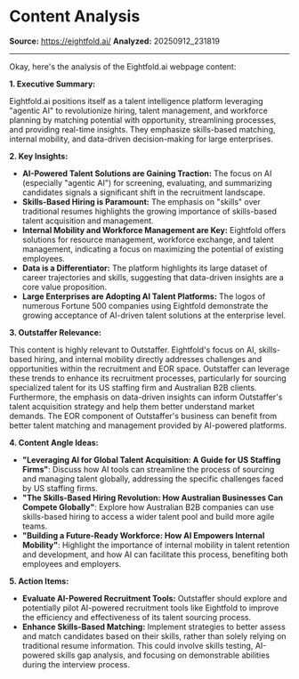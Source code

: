 # Content Analysis

**Source:** https://eightfold.ai/
**Analyzed:** 20250912_231819

---

Okay, here's the analysis of the Eightfold.ai webpage content:

**1. Executive Summary:**

Eightfold.ai positions itself as a talent intelligence platform leveraging "agentic AI" to revolutionize hiring, talent management, and workforce planning by matching potential with opportunity, streamlining processes, and providing real-time insights. They emphasize skills-based matching, internal mobility, and data-driven decision-making for large enterprises.

**2. Key Insights:**

*   **AI-Powered Talent Solutions are Gaining Traction:** The focus on AI (especially "agentic AI") for screening, evaluating, and summarizing candidates signals a significant shift in the recruitment landscape.
*   **Skills-Based Hiring is Paramount:** The emphasis on "skills" over traditional resumes highlights the growing importance of skills-based talent acquisition and management.
*   **Internal Mobility and Workforce Management are Key:** Eightfold offers solutions for resource management, workforce exchange, and talent management, indicating a focus on maximizing the potential of existing employees.
*   **Data is a Differentiator:** The platform highlights its large dataset of career trajectories and skills, suggesting that data-driven insights are a core value proposition.
*   **Large Enterprises are Adopting AI Talent Platforms:** The logos of numerous Fortune 500 companies using Eightfold demonstrate the growing acceptance of AI-driven talent solutions at the enterprise level.

**3. Outstaffer Relevance:**

This content is highly relevant to Outstaffer. Eightfold's focus on AI, skills-based hiring, and internal mobility directly addresses challenges and opportunities within the recruitment and EOR space. Outstaffer can leverage these trends to enhance its recruitment processes, particularly for sourcing specialized talent for its US staffing firm and Australian B2B clients. Furthermore, the emphasis on data-driven insights can inform Outstaffer's talent acquisition strategy and help them better understand market demands. The EOR component of Outstaffer's business can benefit from better talent matching and management provided by AI-powered platforms.

**4. Content Angle Ideas:**

*   **"Leveraging AI for Global Talent Acquisition: A Guide for US Staffing Firms"**: Discuss how AI tools can streamline the process of sourcing and managing talent globally, addressing the specific challenges faced by US staffing firms.
*   **"The Skills-Based Hiring Revolution: How Australian Businesses Can Compete Globally"**: Explore how Australian B2B companies can use skills-based hiring to access a wider talent pool and build more agile teams.
*   **"Building a Future-Ready Workforce: How AI Empowers Internal Mobility"**: Highlight the importance of internal mobility in talent retention and development, and how AI can facilitate this process, benefiting both employees and employers.

**5. Action Items:**

*   **Evaluate AI-Powered Recruitment Tools:** Outstaffer should explore and potentially pilot AI-powered recruitment tools like Eightfold to improve the efficiency and effectiveness of its talent sourcing process.
*   **Enhance Skills-Based Matching:** Implement strategies to better assess and match candidates based on their skills, rather than solely relying on traditional resume information. This could involve skills testing, AI-powered skills gap analysis, and focusing on demonstrable abilities during the interview process.
